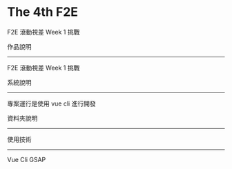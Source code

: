 # The 4th F2E
F2E 滾動視差 Week 1 挑戰

作品說明
<hr>
F2E 滾動視差 Week 1 挑戰

系統說明
<hr>
專案運行是使用 vue cli 進行開發

資料夾說明
<hr>


使用技術
<hr>
Vue Cli
GSAP

